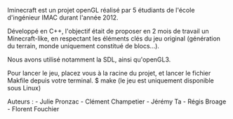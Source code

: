 Iminecraft est un projet openGL réalisé par 5 étudiants de l'école d'ingénieur IMAC durant l'année 2012.

Développé en C++, l'objectif était de proposer en 2 mois de travail un Minecraft-like, en respectant les éléments clés du jeu original (génération du terrain, monde uniquement constitué de blocs...). 

Nous avons utilisé notamment la SDL, ainsi qu'openGL3.

Pour lancer le jeu, placez vous à la racine du projet, et lancer le fichier Makfile depuis votre terminal.
	$ make
(le jeu est uniquement disponible sous Linux)

Auteurs :
	- Julie Pronzac
	- Clément Champetier
	- Jérémy Ta
	- Régis Broage
	- Florent Fouchier